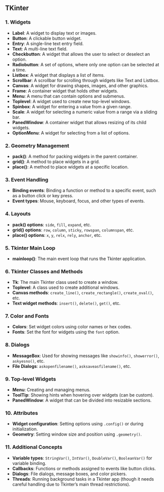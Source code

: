 ## TKinter

### 1. **Widgets**
   - **Label**: A widget to display text or images.
   - **Button**: A clickable button widget.
   - **Entry**: A single-line text entry field.
   - **Text**: A multi-line text field.
   - **Checkbutton**: A widget that allows the user to select or deselect an option.
   - **Radiobutton**: A set of options, where only one option can be selected at a time.
   - **Listbox**: A widget that displays a list of items.
   - **Scrollbar**: A scrollbar for scrolling through widgets like Text and Listbox.
   - **Canvas**: A widget for drawing shapes, images, and other graphics.
   - **Frame**: A container widget that holds other widgets.
   - **Menu**: A menu that can contain options and submenus.
   - **Toplevel**: A widget used to create new top-level windows.
   - **Spinbox**: A widget for entering a value from a given range.
   - **Scale**: A widget for selecting a numeric value from a range via a sliding bar.
   - **PanedWindow**: A container widget that allows resizing of its child widgets.
   - **OptionMenu**: A widget for selecting from a list of options.

### 2. **Geometry Management**
   - **pack()**: A method for packing widgets in the parent container.
   - **grid()**: A method to place widgets in a grid.
   - **place()**: A method to place widgets at a specific location.

### 3. **Event Handling**
   - **Binding events**: Binding a function or method to a specific event, such as a button click or key press.
   - **Event types**: Mouse, keyboard, focus, and other types of events.

### 4. **Layouts**
   - **pack() options**: `side`, `fill`, `expand`, etc.
   - **grid() options**: `row`, `column`, `sticky`, `rowspan`, `columnspan`, etc.
   - **place() options**: `x`, `y`, `relx`, `rely`, `anchor`, etc.

### 5. **Tkinter Main Loop**
   - **mainloop()**: The main event loop that runs the Tkinter application.

### 6. **Tkinter Classes and Methods**
   - **Tk**: The main Tkinter class used to create a window.
   - **Toplevel**: A class used to create additional windows.
   - **Canvas methods**: `create_line()`, `create_rectangle()`, `create_oval()`, etc.
   - **Text widget methods**: `insert()`, `delete()`, `get()`, etc.

### 7. **Color and Fonts**
   - **Colors**: Set widget colors using color names or hex codes.
   - **Fonts**: Set the font for widgets using the `font` option.

### 8. **Dialogs**
   - **MessageBox**: Used for showing messages like `showinfo()`, `showerror()`, `askyesno()`, etc.
   - **File Dialogs**: `askopenfilename()`, `asksaveasfilename()`, etc.

### 9. **Top-level Widgets**
   - **Menu**: Creating and managing menus.
   - **ToolTip**: Showing hints when hovering over widgets (can be custom).
   - **PanedWindow**: A widget that can be divided into resizable sections.
   
### 10. **Attributes**
   - **Widget configuration**: Setting options using `.config()` or during initialization.
   - **Geometry**: Setting window size and position using `.geometry()`.

### 11. **Additional Concepts**
   - **Variable types**: `StringVar()`, `IntVar()`, `DoubleVar()`, `BooleanVar()` for variable binding.
   - **Callbacks**: Functions or methods assigned to events like button clicks.
   - **Dialogs**: File dialogs, message boxes, and color pickers.
   - **Threads**: Running background tasks in a Tkinter app (though it needs careful handling due to Tkinter’s main thread restrictions).
